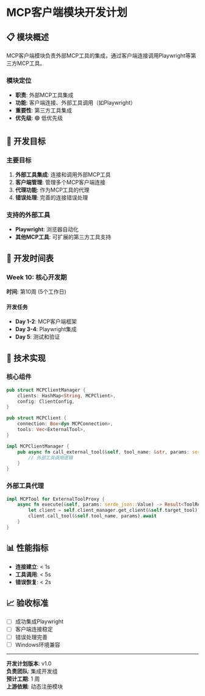 # MCP客户端模块开发计划

## 📋 模块概述

MCP客户端模块负责外部MCP工具的集成，通过客户端连接调用Playwright等第三方MCP工具。

### 模块定位
- **职责**: 外部MCP工具集成
- **功能**: 客户端连接、外部工具调用（如Playwright）
- **重要性**: 第三方工具集成
- **优先级**: 🟢 低优先级

## 🎯 开发目标

### 主要目标
1. **外部工具集成**: 连接和调用外部MCP工具
2. **客户端管理**: 管理多个MCP客户端连接
3. **代理功能**: 作为MCP工具的代理
4. **错误处理**: 完善的连接错误处理

### 支持的外部工具
- **Playwright**: 浏览器自动化
- **其他MCP工具**: 可扩展的第三方工具支持

## 📅 开发时间表

### Week 10: 核心开发期
**时间**: 第10周 (5个工作日)

#### 开发任务
- **Day 1-2**: MCP客户端框架
- **Day 3-4**: Playwright集成
- **Day 5**: 测试和验证

## 🔧 技术实现

### 核心组件
```rust
pub struct MCPClientManager {
    clients: HashMap<String, MCPClient>,
    config: ClientConfig,
}

pub struct MCPClient {
    connection: Box<dyn MCPConnection>,
    tools: Vec<ExternalTool>,
}

impl MCPClientManager {
    pub async fn call_external_tool(&self, tool_name: &str, params: serde_json::Value) -> Result<ToolResult> {
        // 外部工具调用逻辑
    }
}
```

### 外部工具代理
```rust
impl MCPTool for ExternalToolProxy {
    async fn execute(&self, params: serde_json::Value) -> Result<ToolResult> {
        let client = self.client_manager.get_client(&self.target_tool)?;
        client.call_tool(&self.tool_name, params).await
    }
}
```

## 📊 性能指标
- **连接建立**: < 1s
- **工具调用**: < 5s
- **错误恢复**: < 2s

## 📈 验收标准
- [ ] 成功集成Playwright
- [ ] 客户端连接稳定
- [ ] 错误处理完善
- [ ] Windows环境兼容

---

**开发计划版本**: v1.0  
**负责团队**: 集成开发组  
**预计工期**: 1 周  
**上游依赖**: 动态注册模块 